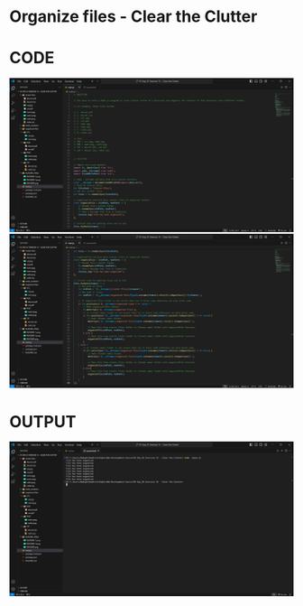 # Organize files - Clear the Clutter

# CODE

![Alt text](README_IMGS/CODE.png)
![Alt text](README_IMGS/CODE-1.png)

# OUTPUT

![Alt text](README_IMGS/OUTPUT.png)